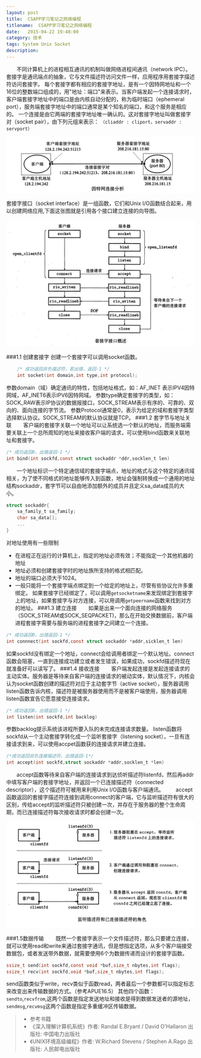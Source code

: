 ```yaml
---
layout: post
title:  CSAPP学习笔记之网络编程
titlename:  CSAPP学习笔记之网络编程
date:  	2015-04-22 19:48:00  
category: 技术
tags: System Unix Socket
description:
---
```

&nbsp; &nbsp; &nbsp; &nbsp;不同计算机上的进程相互通讯的机制叫做网络进程间通讯（network IPC）。套接字是通讯端点的抽象，它与文件描述符访问文件一样，应用程序用套接字描述符访问套接字。
每个套接字都有相应的套接字地址，是有一个因特网地址和一个16位的整数端口组成的，用"地址：端口"来表示。当客户端发起一个连接请求时，客户端套接字地址中的端口是由内核自动分配的，称为临时端口（ephemeral port），服务端套接字地址中的端口通常是某个知名的端口，和这个服务是相应的。
一个连接是由它两端的套接字地址唯一确认的。这对套接字地址叫做套接字对（socket pair），由下列元组来表示：
`（cliaddr : cliport，servaddr : servport）`

![Alt text](/public/img/technology/unit_socket_1.png)

套接字接口（socket interface）是一组函数，它们和Unix I/O函数结合起来，用以创建网络应用,下面这张图就是引用各个接口建立连接的向导图。

![Alt text](/public/img/technology/unit_socket_2.png)

###1.1 创建套接字
创建一个套接字可以调用socket函数。

```c
	/* 成功返回非负描述符，若出错，返回-1 */
	int socket(int domain,int type,int protocol);
```

参数domain（域）确定通讯的特性，包括地址格式，如：AF_INET 表示IPV4因特网域，AF_INET6表示IPV6因特网域。
参数type确定套接字的类型，如：SOCK_RAW表示IP协议的数据报接口，SOCK_STREAM表示有序的、可靠的、双向的、面向连接的字节流。
参数Protocol通常是0，表示为给定的域和套接字类型选择默认协议。SOCK_STREAM的默认协议就是TCP。
###1.2 套字节与地址关联
&nbsp; &nbsp; &nbsp; &nbsp;客户端的套接字关联一个地址可以让系统选一个默认的地址，而服务端需要关联上一个总所周知的地址来接收客户端的请求，可以使用bind函数来关联地址和套接字。
```c
/* 成功返回0，出错返回-1 */
int bind(int sockfd,const struct sockaddr *ddr,socklen_t len)
```

&nbsp; &nbsp; &nbsp; &nbsp;一个地址标识一个特定通信域的套接字端点，地址的格式与这个特定的通讯域相关，为了使不同格式的地址能够传入到函数，地址会强制转换成一个通用的地址结构sockaddr，套字节可以自由地添加额外的成员并且定义sa_data成员的大小。
```c
struct sockaddr{
	sa_family_t sa_family;
	char sa_data[]; 
	...
}
```

对地址使用有一些限制
- 在进程正在运行的计算机上，指定的地址必须有效；不能指定一个其他机器的地址
- 地址必须和创建套接字时的地址族所支持的格式相匹配。
- 地址的端口必须大于1024。
- 一般只能将一个套接字端点绑定到一个给定的地址上，尽管有些协议允许多重绑定。
如果套接字已经绑定了，可以调用`getsocketname`来发现绑定到套接字上的地址，如果套接字与对方连接，可以用调用`getpeername`函数来找到对方的地址。
###1.3 建立连接
&nbsp; &nbsp; &nbsp; &nbsp;如果是出来一个面向连接的网络服务（SOCK_STREAM或SOCK_SEQPACKET)，那么在开始交换数据前，客户端进程套接字需要与服务端的进程套接字之间建立一个连接。
```c
/* 成功返回0，出错返回-1 */
int connnect(int sockfd,const struct sockaddr *addr,sicklen_t len)
```

如果sockfd没有绑定一个地址，connect会给调用者绑定一个默认地址。connect函数会阻塞，一直到连接成功建立或者发生错误，如果成功，sockfd描述符现在就准备好可以读写了。
###1.4 接收连接
&nbsp; &nbsp; &nbsp; &nbsp;客户端发起连接是发起连接请求的主动实体。服务器是等待来自客户端的连接请求的被动实体，默认情况下，内核会认为socket函数创建的描述符对应于主动套字节（active socket），服务器调用listen函数告诉内核，描述符是被服务器使用而不是被客户端使用，服务器调用listen函数宣告它愿意接受连接请求。
```c
/* 成功返回0，出错返回-1 */
int listen(int sockfd,int backlog)
```
参数backlog提示系统该进程所要入队的未完成连接请求数量。
listen函数将sockfd从一个主动套接字转化成一个监听套接字（listening socket），一旦有连接请求到来，可以使用accpet函数获的连接请求并建立连接。
```c
/*成功返回非负连接描述符，出错返回-1*/
int accept(int sockfd,struct sockaddr *addr,socklen_t *len)
```
&nbsp; &nbsp; &nbsp; &nbsp;accept函数等待来自客户端的连接请求到达侦听描述符listenfd，然后再addr中填写客户端的套接字地址，并返回一个已连接描述符（connected descriptor），这个描述符可被用来利用Unix I/O函数与客户端通讯。
&nbsp; &nbsp; &nbsp; &nbsp;accept函数返回的套接字描述符连接到调用connect的客户端，它与监听描述符有很大的区别，传给accept的监听描述符只被创建一次，并存在于服务器的整个生命周期，而已连接描述符每次接收请求时都会创建一次。

![Alt text](/public/img/technology/unit_socket_3.png)

###1.5数据传输
&nbsp; &nbsp; &nbsp; &nbsp;既然一个套接字表示一个文件描述符，那么只要建立连接，就可以使用read和write来通过套接字通讯，但是想指定选项，从多个客户端接受数据包，或者发送带外数据，就需要使用6个为数据传递而设计的套接字函数。
```c
ssize_t send(int sockfd,const void *buf,size_t nbytes,int flags);
ssize_t recv(int sockfd,void *buf,size_t nbytes,int flags);
```
send函数类似于write，recv类似于函数read，两者最后一个参数都可以指定标志来改变出来传输数据的方式。（参考APUE16.5）
其他四个函数：`sendto`,`recvfrom`,这两个函数是指定发送地址和接收是得到数据发送者的源地址，`sendmsg`,`recvmsg`这两个函数是指定多重缓冲区传输数据。

> - 参考书籍
>- 《深入理解计算机系统》作者: Randal E.Bryant / David O'Hallaron 出版社: 中国电力出版社
>- 《UNIX环境高级编程》作者: W.Richard Stevens / Stephen A.Rago 出版社: 人民邮电出版社